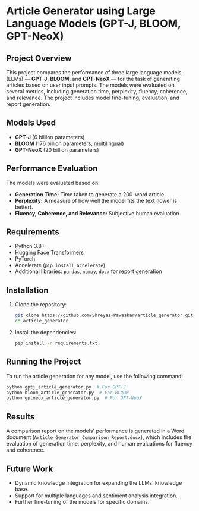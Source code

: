 
# Article Generator using Large Language Models (GPT-J, BLOOM, GPT-NeoX)

## Project Overview

This project compares the performance of three large language models (LLMs) — **GPT-J**, **BLOOM**, and **GPT-NeoX** — for the task of generating articles based on user input prompts. The models were evaluated on several metrics, including generation time, perplexity, fluency, coherence, and relevance. The project includes model fine-tuning, evaluation, and report generation.

## Models Used
- **GPT-J** (6 billion parameters)
- **BLOOM** (176 billion parameters, multilingual)
- **GPT-NeoX** (20 billion parameters)

## Performance Evaluation

The models were evaluated based on:
- **Generation Time:** Time taken to generate a 200-word article.
- **Perplexity:** A measure of how well the model fits the text (lower is better).
- **Fluency, Coherence, and Relevance:** Subjective human evaluation.

## Requirements

- Python 3.8+
- Hugging Face Transformers
- PyTorch
- Accelerate (`pip install accelerate`)
- Additional libraries: `pandas`, `numpy`, `docx` for report generation

## Installation

1. Clone the repository:
   ```bash
   git clone https://github.com/Shreyas-Pawaskar/article_generator.git
   cd article_generator
   ```

2. Install the dependencies:
   ```bash
   pip install -r requirements.txt
   ```

## Running the Project

To run the article generation for any model, use the following command:

```bash
python gptj_article_generator.py  # For GPT-J
python bloom_article_generator.py  # For BLOOM
python gptneox_article_generator.py  # For GPT-NeoX
```

## Results

A comparison report on the models' performance is generated in a Word document (`Article_Generator_Comparison_Report.docx`), which includes the evaluation of generation time, perplexity, and human evaluations for fluency and coherence.

## Future Work

- Dynamic knowledge integration for expanding the LLMs' knowledge base.
- Support for multiple languages and sentiment analysis integration.
- Further fine-tuning of the models for specific domains.

